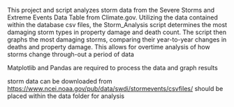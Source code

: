 This project and script analyzes storm data from the Severe Storms and Extreme Events Data Table from Climate.gov.
Utilizing the data contained within the database csv files, the Storm_Analysis script determines the most damaging storm
types in property damage and death count. The script then graphs the most damaging storms, comparing their year-to-year
changes in deaths and property damage. This allows for overtime analysis of how storms change through-out a period of data

Matplotlib and Pandas are required to process the data and graph results

storm data can be downloaded from https://www.ncei.noaa.gov/pub/data/swdi/stormevents/csvfiles/ should be placed within the 
data folder for analysis

